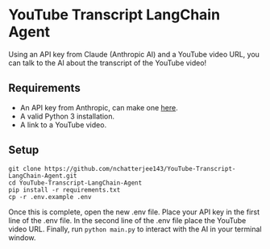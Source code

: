 # YouTube Transcript LangChain Agent

Using an API key from Claude (Anthropic AI) and a YouTube video URL, you can talk to the AI about the transcript of the YouTube video!

## Requirements
- An API key from Anthropic, can make one [here](https://console.anthropic.com/settings/keys).
- A valid Python 3 installation.
- A link to a YouTube video.

## Setup
```
git clone https://github.com/nchatterjee143/YouTube-Transcript-LangChain-Agent.git
cd YouTube-Transcript-LangChain-Agent
pip install -r requirements.txt
cp -r .env.example .env
```
Once this is complete, open the new .env file. Place your API key in the first line of the .env file. In the second line of the .env file place the YouTube video URL. Finally, run `python main.py` to interact with the AI in your terminal window.